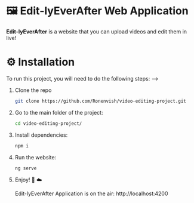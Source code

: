 # 🖼️ Edit-lyEverAfter Web Application

**Edit-lyEverAfter** is a website that
you can upload videos and edit them in live!

# ⚙️ Installation

To run this project, you will need to do the following steps: -->

1. Clone the repo
   ```sh
   git clone https://github.com/Ronenvish/video-editing-project.git
   ```
2. Go to the main folder of the project:
   ```sh
   cd video-editing-project/
   ```
3. Install dependencies:
   ```sh
   npm i
   ```
4. Run the website:
   ```sh
   ng serve
   ```
4. Enjoy! 🤩 ☁️

   Edit-lyEverAfter Application is on the air: http://localhost:4200
